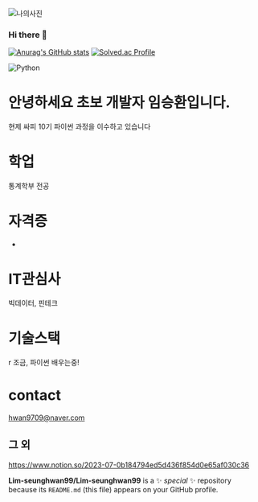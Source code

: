 ![나의사진]()
### Hi there 👋
[![Anurag's GitHub stats](https://github-readme-stats.vercel.app/api?username=Lim-seunghwan99
)](https://github.com/anuraghazra/github-readme-stats)
[![Solved.ac Profile](http://mazassumnida.wtf/api/v2/generate_badge?boj=hwan9709@naver.com)](https://solved.ac/hwan9709@naver.com/)

![Python](https://img.shields.io/badge/Python-3776AB.svg?&style=for-the-badge&logo=Python&logoColor=white)

# 안녕하세요 초보 개발자 임승환입니다.
현제 싸피 10기 파이썬 과정을 이수하고 있습니다
# 학업
  통계학부 전공
# 자격증
  -
# IT관심사
  빅데이터, 핀테크
# 기술스택
  r 조금, 파이썬 배우는중!
# contact
  hwan9709@naver.com
  ## 그 외
  https://www.notion.so/2023-07-0b184794ed5d436f854d0e65af030c36

**Lim-seunghwan99/Lim-seunghwan99** 
is a ✨ _special_ ✨ repository because its `README.md` (this file) appears on your GitHub profile.
